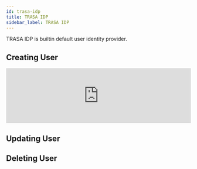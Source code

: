 ```yaml
---
id: trasa-idp
title: TRASA IDP
sidebar_label: TRASA IDP
---
```


TRASA IDP is builtin default user identity provider.

## Creating User

<iframe width="100%" src="https://www.youtube.com/embed/xWOM5EIJfcc" frameborder="0" allow="accelerometer; autoplay; encrypted-media; gyroscope; picture-in-picture" allowfullscreen></iframe>

## Updating User

## Deleting User